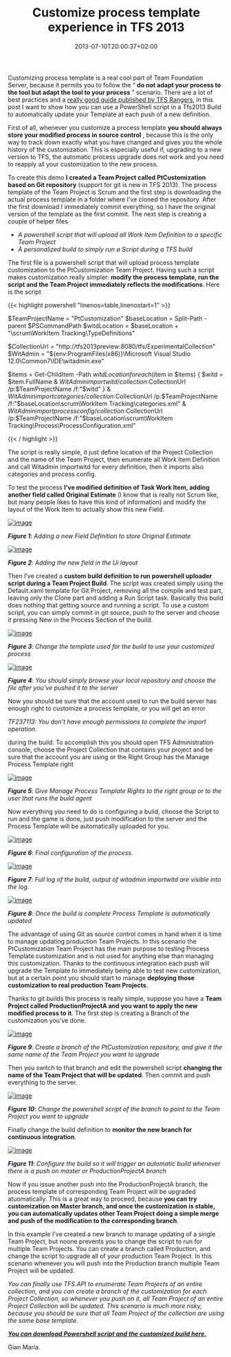 ﻿---
title: "Customize process template experience in TFS 2013"
description: ""
date: 2013-07-10T20:00:37+02:00
draft: false
tags: [Process Template]
categories: [Team Foundation Server]
---
Customizing process template is a real cool part of Team Foundation Server, because it permits you to follow the “ **do not adapt your process to the tool but adapt the tool to your process** ” scenario. There are a lot of best practices and a [really good guide published by TFS Rangers](http://vsartfsptguide.codeplex.com/), in this post I want to show how you can use a PowerShell script in a Tfs2013 Build to automatically update your Template at each push of a new definition.

First of all, whenever you customize a process template  **you should always store your modified process in source control** , because this is the only way to track down exactly what you have changed and gives you the whole history of the customization. This is especially useful if, upgrading to a new version to TFS, the automatic process upgrade does not work and you need to reapply all your customization to the new process.

To create this demo  **I created a Team Project called PtCustomization based on Git repository** (support for git is new in TFS 2013). The process template of the Team Project is Scrum and the first step is downloading the actual process template in a folder where I’ve cloned the repository. After the first download I immediately commit everything, so I have the original version of the template as the first commit. The next step is creating a couple of helper files

- *A powershell script that will upload all Work Item Definition to a specific Team Project*
- *A personalized build to simply run a Script during a TFS build*

The first file is a powershell script that will upload process template customization to the PtCustomization Team Project. Having such a script makes customization really simpler:  **modify the process template, run the script and the Team Project immediately reflects the modifications**. Here is the script

{{< highlight powershell "linenos=table,linenostart=1" >}}


$TeamProjectName = "PtCustomization"
$baseLocation = Split-Path -parent $PSCommandPath
$witdLocation = $baseLocation + "\scrum\WorkItem Tracking\TypeDefinitions"

$CollectionUrl = "http://tfs2013preview:8080/tfs/ExperimentalCollection"
$WitAdmin = "${env:ProgramFiles(x86)}\Microsoft Visual Studio 12.0\Common7\IDE\witadmin.exe"

$items = Get-ChildItem -Path $witdLocation 
foreach ($item in $items)
{
    $witd = $item.FullName
    & $WitAdmin importwitd /collection:$CollectionUrl /p:$TeamProjectName /f:"$witd"
}
& $WitAdmin importcategories /collection:$CollectionUrl /p:$TeamProjectName /f:"$baseLocation\scrum\WorkItem Tracking\categories.xml"
& $WitAdmin importprocessconfig /collection:$CollectionUrl /p:$TeamProjectName /f:"$baseLocation\scrum\WorkItem Tracking\Process\ProcessConfiguration.xml"


{{< / highlight >}}

The script is really simple, it just define location of the Project Collection and the name of the Team Project, then enumerate all Work Item Definition and call Witadmin importwitd for every definition, then it imports also categories and process config.

To test the process  **I’ve modified definition of Task Work Item, adding another field called Original Estimate** (I know that is really not Scrum like, but many people likes to have this kind of information) and modify the layout of the Work Item to actually show this new Field.

[![image](https://www.codewrecks.com/blog/wp-content/uploads/2013/07/image_thumb30.png "image")](https://www.codewrecks.com/blog/wp-content/uploads/2013/07/image30.png)

 ***Figure 1***: *Adding a new Field Definition to store Original Estimate*

[![image](https://www.codewrecks.com/blog/wp-content/uploads/2013/07/image_thumb31.png "image")](https://www.codewrecks.com/blog/wp-content/uploads/2013/07/image31.png)

 ***Figure 2***: *Adding the new field in the Ui layout*

Then I’ve created a **custom build definition to run powershell uploader script during a Team Project Build**. The script was created simply using the Default.xaml template for Git Project, removing all the compile and test part, leaving only the Clone part and adding a Run Script task. Basically this build does nothing that getting source and running a script. To use a custom script, you can simply commit in git source, push to the server and choose it pressing New in the Process Section of the build.

[![image](https://www.codewrecks.com/blog/wp-content/uploads/2013/07/image_thumb35.png "image")](https://www.codewrecks.com/blog/wp-content/uploads/2013/07/image35.png)

 ***Figure 3***: *Change the template used for the build to use your customized process*

[![image](https://www.codewrecks.com/blog/wp-content/uploads/2013/07/image_thumb36.png "image")](https://www.codewrecks.com/blog/wp-content/uploads/2013/07/image36.png)

 ***Figure 4***: *You should simply browse your local repository and choose the file after you’ve pushed it to the server*

Now you should be sure that the account used to run the build server has enough right to customize a process template, or you will get an error

*TF237113: You don’t have enough permissions to complete the import operation.*

during the build. To accomplish this you should open TFS Administration console, choose the Project Collection that contains your project and be sure that the account you are using or the Right Group has the Manage Process Template right

[![image](https://www.codewrecks.com/blog/wp-content/uploads/2013/07/image_thumb37.png "image")](https://www.codewrecks.com/blog/wp-content/uploads/2013/07/image37.png)

 ***Figure 5***: *Give Manage Process Template Rights to the right group or to the user that runs the build agent*

Now everything you need to do is configuring a build, choose the Script to run and the game is done, just push modification to the server and the Process Template will be automatically uploaded for you.

[![image](https://www.codewrecks.com/blog/wp-content/uploads/2013/07/image_thumb38.png "image")](https://www.codewrecks.com/blog/wp-content/uploads/2013/07/image38.png)

 ***Figure 6***: *Final configuration of the process.*

[![image](https://www.codewrecks.com/blog/wp-content/uploads/2013/07/image_thumb39.png "image")](https://www.codewrecks.com/blog/wp-content/uploads/2013/07/image39.png)

 ***Figure 7***: *Full log of the build, output of witadmin importwitd are visible into the log.*

[![image](https://www.codewrecks.com/blog/wp-content/uploads/2013/07/image_thumb32.png "image")](https://www.codewrecks.com/blog/wp-content/uploads/2013/07/image32.png)

 ***Figure 8***: *Once the build is complete Process Template is automatically updated*

The advantage of using Git as source control comes in hand when it is time to manage updating production Team Projects. In this scenario the PtCustomization Team Project has the main purpose to testing Process Template customization and is not used for anything else than managing this customization. Thanks to the continuous integration each push will upgrade the Template to immediately being able to test new customization, but at a certain point you should start to manage  **deploying those customization to real production Team Projects**.

Thanks to git builds this process is really simple, suppose you have a  **Team Project called ProductionProjectA and you want to apply the new modified process to it**. The first step is creating a Branch of the customization you’ve done.

[![image](https://www.codewrecks.com/blog/wp-content/uploads/2013/07/image_thumb40.png "image")](https://www.codewrecks.com/blog/wp-content/uploads/2013/07/image40.png)

 ***Figure 9***: *Create a branch of the PtCustomization repository, and give it the same name of the Team Project you want to upgrade*

Then you switch to that branch and edit the powershell script  **changing the name of the Team Project that will be updated**. Then commit and push everything to the server.

[![image](https://www.codewrecks.com/blog/wp-content/uploads/2013/07/image_thumb41.png "image")](https://www.codewrecks.com/blog/wp-content/uploads/2013/07/image41.png)

 ***Figure 10***: *Change the powershell script of the branch to point to the Team Project you want to upgrade*

Finally change the build definition to  **monitor the new branch for continuous integration**.

[![image](https://www.codewrecks.com/blog/wp-content/uploads/2013/07/image_thumb42.png "image")](https://www.codewrecks.com/blog/wp-content/uploads/2013/07/image42.png)

 ***Figure 11***: *Configure the build so it will trigger an automatic build whenever there is a push on master or ProductionProjectA branch*

Now if you issue another push into the ProductionProjectA branch, the process template of corresponding Team Project will be upgraded atuomatically. This is a great way to proceed, because  **you can try customization on Master branch, and once the customization is stable, you can automatically updates other Team Project doing a simple merge and push of the modification to the corresponding branch**.

In this example I’ve created a new branch to manage updating of a single Team Project, but noone prevents you to change the script to run for multiple Team Projects. You can create a branch called Production, and change the script to upgrade all of your production Team Project. In this scenario whenever you will push into the Production branch multiple Team Project will be updated.

*You can finally use TFS API to enumerate Team Projects of an entire collection, and you can create a branch of the customization for each Project Collection, so whenever you push on it, all Team Project of an entire Project Collection will be updated. This scenario is much more risky, because you should be sure that all Team Project of the collection are using the same base template.*

*[**You can download Powershell script and the customized build here.**](https://skydrive.live.com/redir?resid=288FBF38C031D5F3!48009&amp;authkey=!AL1jftSelC_jbfI)*

Gian Maria.
